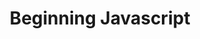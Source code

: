 ---
title: "Beginning Javascript"
active_menu_item: developers
class_name: developers
full_width: true
---